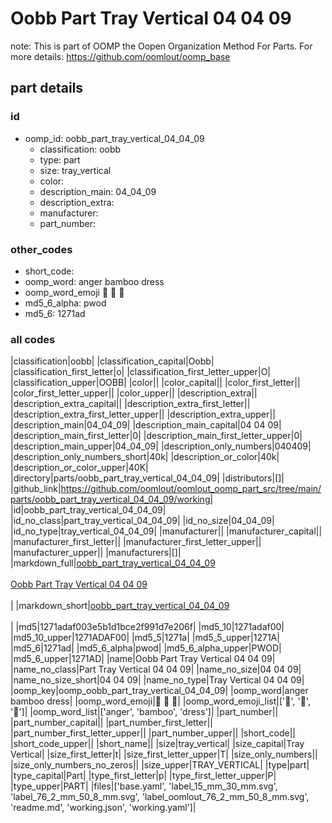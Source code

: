 # Oobb Part Tray Vertical 04 04 09  

note: This is part of OOMP the Oopen Organization Method For Parts. For more details: https://github.com/oomlout/oomp_base

##  part details





### id
* oomp_id: oobb_part_tray_vertical_04_04_09
  * classification: oobb
  * type: part
  * size: tray_vertical
  * color: 
  * description_main: 04_04_09
  * description_extra: 
  * manufacturer: 
  * part_number: 

### other_codes
* short_code: 
* oomp_word: anger bamboo dress
* oomp_word_emoji :anger: :bamboo: :dress:
* md5_6_alpha: pwod
* md5_6: 1271ad

### all codes 
|classification|oobb|
|classification_capital|Oobb|
|classification_first_letter|o|
|classification_first_letter_upper|O|
|classification_upper|OOBB|
|color||
|color_capital||
|color_first_letter||
|color_first_letter_upper||
|color_upper||
|description_extra||
|description_extra_capital||
|description_extra_first_letter||
|description_extra_first_letter_upper||
|description_extra_upper||
|description_main|04_04_09|
|description_main_capital|04 04 09|
|description_main_first_letter|0|
|description_main_first_letter_upper|0|
|description_main_upper|04_04_09|
|description_only_numbers|040409|
|description_only_numbers_short|40k|
|description_or_color|40k|
|description_or_color_upper|40K|
|directory|parts/oobb_part_tray_vertical_04_04_09|
|distributors|[]|
|github_link|https://github.com/oomlout/oomlout_oomp_part_src/tree/main/parts/oobb_part_tray_vertical_04_04_09/working|
|id|oobb_part_tray_vertical_04_04_09|
|id_no_class|part_tray_vertical_04_04_09|
|id_no_size|04_04_09|
|id_no_type|tray_vertical_04_04_09|
|manufacturer||
|manufacturer_capital||
|manufacturer_first_letter||
|manufacturer_first_letter_upper||
|manufacturer_upper||
|manufacturers|[]|
|markdown_full|[oobb_part_tray_vertical_04_04_09](https://github.com/oomlout/oomlout_oomp_part_src/tree/main/parts/oobb_part_tray_vertical_04_04_09/working)<br>[](https://github.com/oomlout/oomlout_oomp_part_src/tree/main/parts/oobb_part_tray_vertical_04_04_09/working)<br>[Oobb Part Tray Vertical 04 04 09](https://github.com/oomlout/oomlout_oomp_part_src/tree/main/parts/oobb_part_tray_vertical_04_04_09/working)<br><br>|
|markdown_short|[oobb_part_tray_vertical_04_04_09](https://github.com/oomlout/oomlout_oomp_part_src/tree/main/parts/oobb_part_tray_vertical_04_04_09/working)<br><br>|
|md5|1271adaf003e5b1d1bce2f991d7e206f|
|md5_10|1271adaf00|
|md5_10_upper|1271ADAF00|
|md5_5|1271a|
|md5_5_upper|1271A|
|md5_6|1271ad|
|md5_6_alpha|pwod|
|md5_6_alpha_upper|PWOD|
|md5_6_upper|1271AD|
|name|Oobb Part Tray Vertical 04 04 09|
|name_no_class|Part Tray Vertical 04 04 09|
|name_no_size|04 04 09|
|name_no_size_short|04 04 09|
|name_no_type|Tray Vertical 04 04 09|
|oomp_key|oomp_oobb_part_tray_vertical_04_04_09|
|oomp_word|anger bamboo dress|
|oomp_word_emoji|:anger: :bamboo: :dress:|
|oomp_word_emoji_list|[':anger:', ':bamboo:', ':dress:']|
|oomp_word_list|['anger', 'bamboo', 'dress']|
|part_number||
|part_number_capital||
|part_number_first_letter||
|part_number_first_letter_upper||
|part_number_upper||
|short_code||
|short_code_upper||
|short_name||
|size|tray_vertical|
|size_capital|Tray Vertical|
|size_first_letter|t|
|size_first_letter_upper|T|
|size_only_numbers||
|size_only_numbers_no_zeros||
|size_upper|TRAY_VERTICAL|
|type|part|
|type_capital|Part|
|type_first_letter|p|
|type_first_letter_upper|P|
|type_upper|PART|
|files|['base.yaml', 'label_15_mm_30_mm.svg', 'label_76_2_mm_50_8_mm.svg', 'label_oomlout_76_2_mm_50_8_mm.svg', 'readme.md', 'working.json', 'working.yaml']|

